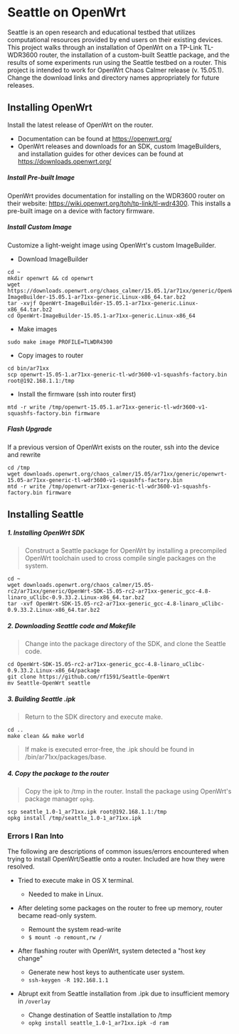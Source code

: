 # Seattle on OpenWrt

Seattle is an open research and educational testbed that utilizes computational resources provided by end users on their existing devices. This project walks through an installation of OpenWrt on a TP-Link TL-WDR3600 router, the installation of a custom-built Seattle package, and the results of some experiments run using the Seattle testbed on a router. This project is intended to work for OpenWrt Chaos Calmer release (v. 15.05.1). Change the download links and directory names appropriately for future releases. 

## Installing OpenWrt
Install the latest release of OpenWrt on the router. 
-  Documentation can be found at https://openwrt.org/ 
-  OpenWrt releases and downloads for an SDK, custom ImageBuilders, and installation guides for other devices can be found at https://downloads.openwrt.org/ 

##### Install Pre-built Image
OpenWrt provides documentation for installing on the WDR3600 router on their website: https://wiki.openwrt.org/toh/tp-link/tl-wdr4300. This installs a pre-built image on a device with factory firmware. 

##### Install Custom Image
Customize a light-weight image using OpenWrt's custom ImageBuilder.

- Download ImageBuilder 

```
cd ~
mkdir openwrt && cd openwrt
wget https://downloads.openwrt.org/chaos_calmer/15.05.1/ar71xx/generic/OpenWrt-ImageBuilder-15.05.1-ar71xx-generic.Linux-x86_64.tar.bz2
tar -xvjf OpenWrt-ImageBuilder-15.05.1-ar71xx-generic.Linux-x86_64.tar.bz2
cd OpenWrt-ImageBuilder-15.05.1-ar71xx-generic.Linux-x86_64
```
- Make images

```
sudo make image PROFILE=TLWDR4300
```

- Copy images to router

```
cd bin/ar71xx
scp openwrt-15.05-1.ar71xx-generic-tl-wdr3600-v1-squashfs-factory.bin root@192.168.1.1:/tmp
```

- Install the firmware (ssh into router first)

```
mtd -r write /tmp/openwrt-15.05.1.ar71xx-generic-tl-wdr3600-v1-squashfs-factory.bin firmware
```

##### Flash Upgrade 
If a previous version of OpenWrt exists on the router, ssh into the device and rewrite
```
cd /tmp 
wget downloads.openwrt.org/chaos_calmer/15.05/ar71xx/generic/openwrt-15.05-ar71xx-generic-tl-wdr3600-v1-squashfs-factory.bin
mtd -r write /tmp/openwrt-ar71xx-generic-tl-wdr3600-v1-squashfs-factory.bin firmware
```



## Installing Seattle

##### 1. Installing OpenWrt SDK 
> Construct a Seattle package for OpenWrt by installing a precompiled OpenWrt toolchain used to cross compile single packages on the system. 

```
cd ~ 
wget downloads.openwrt.org/chaos_calmer/15.05-rc2/ar71xx/generic/OpenWrt-SDK-15.05-rc2-ar71xx-generic_gcc-4.8-linaro_uClibc-0.9.33.2.Linux-x86_64.tar.bz2
tar -xvf OpenWrt-SDK-15.05-rc2-ar71xx-generic_gcc-4.8-linaro_uClibc-0.9.33.2.Linux-x86_64.tar.bz2
```

##### 2. Downloading Seattle code and Makefile

> Change into the package directory of the SDK, and clone the Seattle code. 

```
cd OpenWrt-SDK-15.05-rc2-ar71xx-generic_gcc-4.8-linaro_uClibc-0.9.33.2.Linux-x86_64/package
git clone https://github.com/rf1591/Seattle-OpenWrt
mv Seattle-OpenWrt seattle
```

##### 3. Building Seattle .ipk

> Return to the SDK directory and execute make. 

```
cd ..
make clean && make world
```

> If make is executed error-free, the .ipk should be found in /bin/ar71xx/packages/base.

##### 4. Copy the package to the router

> Copy the ipk to /tmp in the router. Install the package using OpenWrt's package manager `opkg`. 

```
scp seattle_1.0-1_ar71xx.ipk root@192.168.1.1:/tmp
opkg install /tmp/seattle_1.0-1_ar71xx.ipk 
```

### Errors I Ran Into
The following are descriptions of common issues/errors encountered when trying to install OpenWrt/Seattle onto a router. Included are how they were resolved.

* Tried to execute make in OS X terminal. 
  - Needed to make in Linux. 

* After deleting some packages on the router to free up memory, router became read-only system.
  - Remount the system read-write 
  - `$ mount -o remount,rw /`

* After flashing router with OpenWrt, system detected a "host key change"
  - Generate new host keys to authenticate user system.
  - `ssh-keygen -R 192.168.1.1`

* Abrupt exit from Seattle installation from .ipk due to insufficient memory in `/overlay`
  - Change destination of Seattle installation to /tmp 
  - `opkg install seattle_1.0-1_ar71xx.ipk -d ram`



